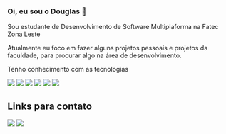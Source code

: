 ### Oi, eu sou o Douglas 🙂
Sou estudante de Desenvolvimento de Software Multiplaforma na Fatec Zona Leste

Atualmente eu foco em fazer alguns projetos pessoais e projetos da faculdade, para procurar algo na área de desenvolvimento.

Tenho conhecimento com as tecnologias

<img src="https://img.shields.io/badge/JavaScript-323330?style=for-the-badge&logo=javascript&logoColor=F7DF1E"> <img src="https://img.shields.io/badge/HTML5-E34F26?style=for-the-badge&logo=html5&logoColor=white">
<img src="https://img.shields.io/badge/CSS3-1572B6?style=for-the-badge&logo=css3&logoColor=white">
<img src="https://img.shields.io/badge/PHP-777BB4?style=for-the-badge&logo=php&logoColor=white">
<img src="https://img.shields.io/badge/Figma-F24E1E?style=for-the-badge&logo=figma&logoColor=white">
<img src="https://img.shields.io/badge/React-20232A?style=for-the-badge&logo=react&logoColor=61DAFB">




## Links para contato
<a href="https://www.linkedin.com/in/douglasdans/"><img src="https://img.shields.io/badge/LinkedIn-0077B5?style=for-the-badge&logo=linkedin&logoColor=white"></a>
<a href="https://discord.com/users/684092812312313927"><img src="https://img.shields.io/badge/Discord-5865F2?style=for-the-badge&logo=discord&logoColor=white"></a>
<!--
**DouglasDans/DouglasDans** is a ✨ _special_ ✨ repository because its `README.md` (this file) appears on your GitHub profile.

Here are some ideas to get you started:

- 🔭 I’m currently working on ...
- 🌱 I’m currently learning ...
- 👯 I’m looking to collaborate on ...
- 🤔 I’m looking for help with ...
- 💬 Ask me about ...
- 📫 How to reach me: ...
- 😄 Pronouns: ...
- ⚡ Fun fact: ...
-->
